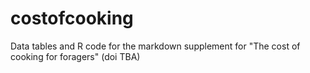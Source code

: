 # costofcooking
Data tables and R code for the markdown supplement for "The cost of cooking for foragers" (doi TBA)
